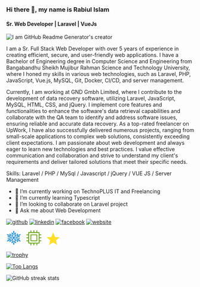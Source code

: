 ### Hi there 👋, my name is Rabiul Islam
#### Sr. Web Developer | Laravel | VueJs
![I am GitHub Readme Generator's creator](https://rabiulislam.dev/documents/images/banner.jpeg)

I am a Sr. Full Stack Web Developer with over 5 years of experience in creating efficient, secure, and user-friendly web applications. I have a Bachelor of Engineering degree in Computer Science and Engineering from Bangabandhu Sheikh Mujibur Rahman Science and Technology University, where I honed my skills in various web technologies, such as Laravel, PHP, JavaScript, Vue.js, MySQL, Git, Docker, CI/CD, and server management.

Currently, I am working at GND Gmbh Limited, where I contribute to the development of data recovery software, utilizing Laravel, JavaScript, MySQL, HTML, CSS, and jQuery. I implement core features and functionalities to enhance the software's data retrieval capabilities and collaborate with the QA team to identify and address software issues, ensuring reliable and accurate data recovery. As a top-rated freelancer on UpWork, I have also successfully delivered numerous projects, ranging from small-scale applications to complex web solutions, consistently exceeding client expectations. I am passionate about web development and always eager to learn new technologies and best practices. I value effective communication and collaboration and strive to understand my client's requirements and deliver tailored solutions that meet their specific needs.

Skills: Laravel / PHP / MySql / Javascript / jQuery / VUE JS / Server Management

- 🔭 I’m currently working on TechnoPLUS IT and Freelancing 
- 🌱 I’m currently learning Typescript 
- 👯 I’m looking to collaborate on Laravel project 
- 💬 Ask me about Web Development 


[<img src='https://cdn.jsdelivr.net/npm/simple-icons@3.0.1/icons/github.svg' alt='github' height='40'>](https://github.com/razu71)  [<img src='https://cdn.jsdelivr.net/npm/simple-icons@3.0.1/icons/linkedin.svg' alt='linkedin' height='40'>](https://www.linkedin.com/in/https://www.linkedin.com/in/rabiul-islam//)  [<img src='https://cdn.jsdelivr.net/npm/simple-icons@3.0.1/icons/facebook.svg' alt='facebook' height='40'>](https://www.facebook.com/https://www.facebook.com/razusarena/)  [<img src='https://cdn.jsdelivr.net/npm/simple-icons@3.0.1/icons/icloud.svg' alt='website' height='40'>](https://rabiulislam.dev/)  

<a href='https://archiveprogram.github.com/'><img src='https://raw.githubusercontent.com/acervenky/animated-github-badges/master/assets/acbadge.gif' width='40' height='40'></a> <a href='https://docs.github.com/en/developers'><img src='https://raw.githubusercontent.com/acervenky/animated-github-badges/master/assets/devbadge.gif' width='40' height='40'></a> <a href='https://stars.github.com/'><img src='https://raw.githubusercontent.com/acervenky/animated-github-badges/master/assets/starbadge.gif' width='35' height='35'></a> 

[![trophy](https://github-profile-trophy.vercel.app/?username=razu71)](https://github.com/ryo-ma/github-profile-trophy)

[![Top Langs](https://github-readme-stats.vercel.app/api/top-langs/?username=razu71)](https://github.com/anuraghazra/github-readme-stats)

![GitHub streak stats](https://streak-stats.demolab.com/?user=razu71)  

